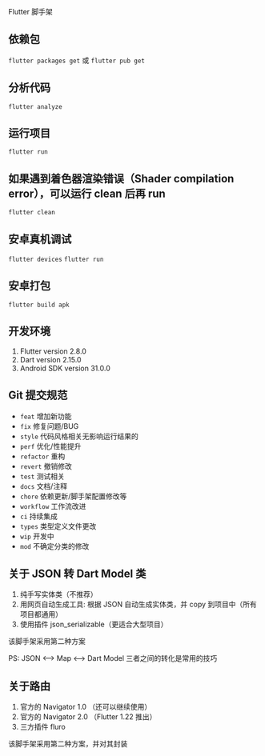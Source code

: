 Flutter 脚手架

## 依赖包

`flutter packages get` 或 `flutter pub get`

## 分析代码

`flutter analyze`

## 运行项目

`flutter run`

## 如果遇到着色器渲染错误（Shader compilation error），可以运行 clean 后再 run

`flutter clean`

## 安卓真机调试
`flutter devices`
`flutter run`

## 安卓打包
`flutter build apk`

## 开发环境

1. Flutter version 2.8.0
2. Dart version 2.15.0
3. Android SDK version 31.0.0

## Git 提交规范

- `feat` 增加新功能
- `fix` 修复问题/BUG
- `style` 代码风格相关无影响运行结果的
- `perf` 优化/性能提升
- `refactor` 重构
- `revert` 撤销修改
- `test` 测试相关
- `docs` 文档/注释
- `chore` 依赖更新/脚手架配置修改等
- `workflow` 工作流改进
- `ci` 持续集成
- `types` 类型定义文件更改
- `wip` 开发中
- `mod` 不确定分类的修改

## 关于 JSON 转 Dart Model 类

1. 纯手写实体类（不推荐）
2. 用网页自动生成工具: 根据 JSON 自动生成实体类，并 copy 到项目中（所有项目都通用）
3. 使用插件 json_serializable（更适合大型项目）

该脚手架采用第二种方案

PS: JSON <——> Map <——> Dart Model 三者之间的转化是常用的技巧

## 关于路由

1. 官方的 Navigator 1.0 （还可以继续使用）
2. 官方的 Navigator 2.0 （Flutter 1.22 推出）
3. 三方插件 fluro

该脚手架采用第二种方案，并对其封装
